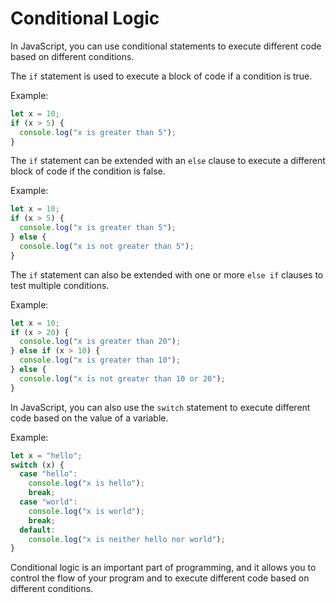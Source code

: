# Conditional Logic

In JavaScript, you can use conditional statements to execute different code based on different conditions.

The `if` statement is used to execute a block of code if a condition is true.

Example:

```javascript
let x = 10;
if (x > 5) {
  console.log("x is greater than 5");
}
```

The `if` statement can be extended with an `else` clause to execute a different block of code if the condition is false.

Example:

```javascript
let x = 10;
if (x > 5) {
  console.log("x is greater than 5");
} else {
  console.log("x is not greater than 5");
}
```

The `if` statement can also be extended with one or more `else if` clauses to test multiple conditions.

Example:

```javascript
let x = 10;
if (x > 20) {
  console.log("x is greater than 20");
} else if (x > 10) {
  console.log("x is greater than 10");
} else {
  console.log("x is not greater than 10 or 20");
}
```

In JavaScript, you can also use the `switch` statement to execute different code based on the value of a variable.

Example:

```javascript
let x = "hello";
switch (x) {
  case "hello":
    console.log("x is hello");
    break;
  case "world":
    console.log("x is world");
    break;
  default:
    console.log("x is neither hello nor world");
}
```

Conditional logic is an important part of programming, and it allows you to control the flow of your program and to execute different code based on different conditions.
